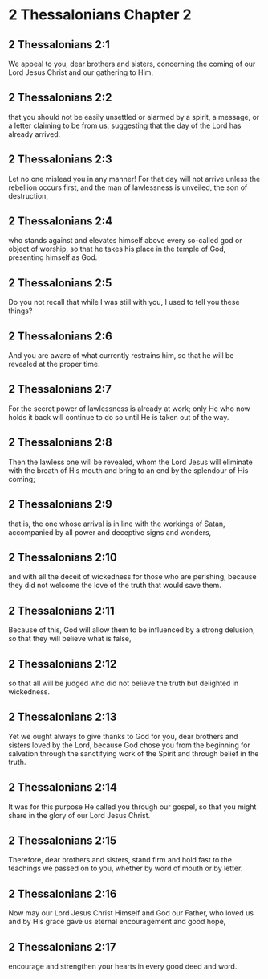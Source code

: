 # 2 Thessalonians Chapter 2

## 2 Thessalonians 2:1

We appeal to you, dear brothers and sisters, concerning the coming of our Lord Jesus Christ and our gathering to Him,

## 2 Thessalonians 2:2

that you should not be easily unsettled or alarmed by a spirit, a message, or a letter claiming to be from us, suggesting that the day of the Lord has already arrived.

## 2 Thessalonians 2:3

Let no one mislead you in any manner! For that day will not arrive unless the rebellion occurs first, and the man of lawlessness is unveiled, the son of destruction,

## 2 Thessalonians 2:4

who stands against and elevates himself above every so-called god or object of worship, so that he takes his place in the temple of God, presenting himself as God.

## 2 Thessalonians 2:5

Do you not recall that while I was still with you, I used to tell you these things?

## 2 Thessalonians 2:6

And you are aware of what currently restrains him, so that he will be revealed at the proper time.

## 2 Thessalonians 2:7

For the secret power of lawlessness is already at work; only He who now holds it back will continue to do so until He is taken out of the way.

## 2 Thessalonians 2:8

Then the lawless one will be revealed, whom the Lord Jesus will eliminate with the breath of His mouth and bring to an end by the splendour of His coming;

## 2 Thessalonians 2:9

that is, the one whose arrival is in line with the workings of Satan, accompanied by all power and deceptive signs and wonders,

## 2 Thessalonians 2:10

and with all the deceit of wickedness for those who are perishing, because they did not welcome the love of the truth that would save them.

## 2 Thessalonians 2:11

Because of this, God will allow them to be influenced by a strong delusion, so that they will believe what is false,

## 2 Thessalonians 2:12

so that all will be judged who did not believe the truth but delighted in wickedness.

## 2 Thessalonians 2:13

Yet we ought always to give thanks to God for you, dear brothers and sisters loved by the Lord, because God chose you from the beginning for salvation through the sanctifying work of the Spirit and through belief in the truth.

## 2 Thessalonians 2:14

It was for this purpose He called you through our gospel, so that you might share in the glory of our Lord Jesus Christ.

## 2 Thessalonians 2:15

Therefore, dear brothers and sisters, stand firm and hold fast to the teachings we passed on to you, whether by word of mouth or by letter.

## 2 Thessalonians 2:16

Now may our Lord Jesus Christ Himself and God our Father, who loved us and by His grace gave us eternal encouragement and good hope,

## 2 Thessalonians 2:17

encourage and strengthen your hearts in every good deed and word.

